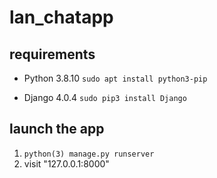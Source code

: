 # lan_chatapp

## requirements

- Python 3.8.10
`sudo apt install python3-pip`


- Django 4.0.4
`sudo pip3 install Django`

## launch the app

1. `python(3) manage.py runserver`
2. visit "127.0.0.1:8000"
